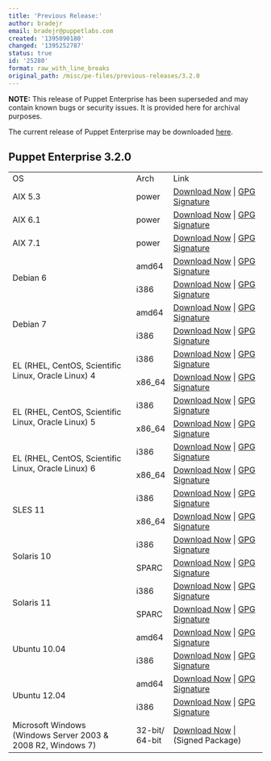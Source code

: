 ```yaml
---
title: 'Previous Release:'
author: bradejr
email: bradejr@puppetlabs.com
created: '1395090180'
changed: '1395252787'
status: true
id: '25280'
format: raw_with_line_breaks
original_path: /misc/pe-files/previous-releases/3.2.0
---
```

<p><b>NOTE:</b> This release of Puppet Enterprise has been superseded and may contain known bugs or security issues. It is provided here for archival purposes.
</p><p>The current release of Puppet Enterprise may be downloaded <a href="/misc/pe-files/">here</a>.

</p><h2 id="pe_320">Puppet Enterprise 3.2.0</h2>
<table>
<tbody>
<tr>
<td>OS</td>
<td>Arch</td>
<td>Link</td>
</tr>
<tr>
<td>AIX 5.3</td>
<td>power</td>
<td><a href="http://pm.puppetlabs.com/puppet-enterprise/3.2.0/puppet-enterprise-3.2.0-aix-5.3-power.tar.gz">Download Now</a> | <a href="https://pm.puppetlabs.com/puppet-enterprise/3.2.0/puppet-enterprise-3.2.0-aix-5.3-power.tar.gz.asc">GPG Signature</a></td>
</tr>
<tr>
<td>AIX 6.1</td>
<td>power</td>
<td><a href="http://pm.puppetlabs.com/puppet-enterprise/3.2.0/puppet-enterprise-3.2.0-aix-6.1-power.tar.gz">Download Now</a> | <a href="https://pm.puppetlabs.com/puppet-enterprise/3.2.0/puppet-enterprise-3.2.0-aix-6.1-power.tar.gz.asc">GPG Signature</a></td>
</tr>
<tr>
<td>AIX 7.1</td>
<td>power</td>
<td><a href="http://pm.puppetlabs.com/puppet-enterprise/3.2.0/puppet-enterprise-3.2.0-aix-7.1-power.tar.gz">Download Now</a> | <a href="https://pm.puppetlabs.com/puppet-enterprise/3.2.0/puppet-enterprise-3.2.0-aix-7.1-power.tar.gz.asc">GPG Signature</a></td>
</tr>
<tr>
<td rowspan="2">Debian 6</td>
<td>amd64</td>
<td><a href="http://pm.puppetlabs.com/puppet-enterprise/3.2.0/puppet-enterprise-3.2.0-debian-6-amd64.tar.gz">Download Now</a> | <a href="http://pm.puppetlabs.com/puppet-enterprise/3.2.0/puppet-enterprise-3.2.0-debian-6-amd64.tar.gz.asc">GPG Signature</a></td>
</tr>
<tr>
<td>i386</td>
<td><a href="http://pm.puppetlabs.com/puppet-enterprise/3.2.0/puppet-enterprise-3.2.0-debian-6-i386.tar.gz">Download Now</a> | <a href="http://pm.puppetlabs.com/puppet-enterprise/3.2.0/puppet-enterprise-3.2.0-debian-6-i386.tar.gz.asc">GPG Signature</a></td>
</tr>
<tr>
<td rowspan="2">Debian 7</td>
<td>amd64</td>
<td><a href="http://pm.puppetlabs.com/puppet-enterprise/3.2.0/puppet-enterprise-3.2.0-debian-7-amd64.tar.gz">Download Now</a> | <a href="http://pm.puppetlabs.com/puppet-enterprise/3.2.0/puppet-enterprise-3.2.0-debian-7-amd64.tar.gz.asc">GPG Signature</a></td>
</tr>
<tr>
<td>i386</td>
<td><a href="http://pm.puppetlabs.com/puppet-enterprise/3.2.0/puppet-enterprise-3.2.0-debian-7-i386.tar.gz">Download Now</a> | <a href="http://pm.puppetlabs.com/puppet-enterprise/3.2.0/puppet-enterprise-3.2.0-debian-7-i386.tar.gz.asc">GPG Signature</a></td>
</tr>
<tr>
<td rowspan="2">EL (RHEL, CentOS, Scientific Linux, Oracle Linux) 4</td>
<td>i386</td>
<td><a href="http://pm.puppetlabs.com/puppet-enterprise/3.2.0/puppet-enterprise-3.2.0-el-4-i386.tar.gz">Download Now</a> | <a href="http://pm.puppetlabs.com/puppet-enterprise/3.2.0/puppet-enterprise-3.2.0-el-4-i386.tar.gz.asc">GPG Signature</a></td>
</tr>
<tr>
<td>x86_64</td>
<td><a href="http://pm.puppetlabs.com/puppet-enterprise/3.2.0/puppet-enterprise-3.2.0-el-4-x86_64.tar.gz">Download Now</a> | <a href="http://pm.puppetlabs.com/puppet-enterprise/3.2.0/puppet-enterprise-3.2.0-el-4-x86_64.tar.gz.asc">GPG Signature</a></td>
</tr>
<tr>
<td rowspan="2">EL (RHEL, CentOS, Scientific Linux, Oracle Linux) 5</td>
<td>i386</td>
<td><a href="http://pm.puppetlabs.com/puppet-enterprise/3.2.0/puppet-enterprise-3.2.0-el-5-i386.tar.gz">Download Now</a> | <a href="http://pm.puppetlabs.com/puppet-enterprise/3.2.0/puppet-enterprise-3.2.0-el-5-i386.tar.gz.asc">GPG Signature</a></td>
</tr>
<tr>
<td>x86_64</td>
<td><a href="http://pm.puppetlabs.com/puppet-enterprise/3.2.0/puppet-enterprise-3.2.0-el-5-x86_64.tar.gz">Download Now</a> | <a href="http://pm.puppetlabs.com/puppet-enterprise/3.2.0/puppet-enterprise-3.2.0-el-5-x86_64.tar.gz.asc">GPG Signature</a></td>
</tr>
<tr>
<td rowspan="2">EL (RHEL, CentOS, Scientific Linux, Oracle Linux) 6</td>
<td>i386</td>
<td><a href="http://pm.puppetlabs.com/puppet-enterprise/3.2.0/puppet-enterprise-3.2.0-el-6-i386.tar.gz">Download Now</a> | <a href="http://pm.puppetlabs.com/puppet-enterprise/3.2.0/puppet-enterprise-3.2.0-el-6-i386.tar.gz.asc">GPG Signature</a></td>
</tr>
<tr>
<td>x86_64</td>
<td><a href="http://pm.puppetlabs.com/puppet-enterprise/3.2.0/puppet-enterprise-3.2.0-el-6-x86_64.tar.gz">Download Now</a> | <a href="http://pm.puppetlabs.com/puppet-enterprise/3.2.0/puppet-enterprise-3.2.0-el-6-x86_64.tar.gz.asc">GPG Signature</a></td>
</tr>
<tr>
<td rowspan="2">SLES 11</td>
<td>i386</td>
<td><a href="http://pm.puppetlabs.com/puppet-enterprise/3.2.0/puppet-enterprise-3.2.0-sles-11-i386.tar.gz">Download Now</a> | <a href="http://pm.puppetlabs.com/puppet-enterprise/3.2.0/puppet-enterprise-3.2.0-sles-11-i386.tar.gz.asc">GPG Signature</a></td>
</tr>
<tr>
<td>x86_64</td>
<td><a href="http://pm.puppetlabs.com/puppet-enterprise/3.2.0/puppet-enterprise-3.2.0-sles-11-x86_64.tar.gz">Download Now</a> | <a href="http://pm.puppetlabs.com/puppet-enterprise/3.2.0/puppet-enterprise-3.2.0-sles-11-x86_64.tar.gz.asc">GPG Signature</a></td>
</tr>
<tr>
<td rowspan="2">Solaris 10</td>
<td>i386</td>
<td><a href="http://pm.puppetlabs.com/puppet-enterprise/3.2.0/puppet-enterprise-3.2.0-solaris-10-i386.tar.gz">Download Now</a> | <a href="http://pm.puppetlabs.com/puppet-enterprise/3.2.0/puppet-enterprise-3.2.0-solaris-10-i386.tar.gz.asc">GPG Signature</a></td>
</tr>
<tr>
<td>SPARC</td>
<td><a href="http://pm.puppetlabs.com/puppet-enterprise/3.2.0/puppet-enterprise-3.2.0-solaris-10-sparc.tar.gz">Download Now</a> | <a href="http://pm.puppetlabs.com/puppet-enterprise/3.2.0/puppet-enterprise-3.2.0-solaris-10-sparc.tar.gz.asc">GPG Signature</a></td>
</tr>
<tr>
<td rowspan="2">Solaris 11</td>
<td>i386</td>
<td><a href="http://pm.puppetlabs.com/puppet-enterprise/3.2.0/puppet-enterprise-3.2.0-solaris-11-i386.tar.gz">Download Now</a> | <a href="http://pm.puppetlabs.com/puppet-enterprise/3.2.0/puppet-enterprise-3.2.0-solaris-11-i386.tar.gz.asc">GPG Signature</a></td>
</tr>
<tr>
<td>SPARC</td>
<td><a href="http://pm.puppetlabs.com/puppet-enterprise/3.2.0/puppet-enterprise-3.2.0-solaris-11-sparc.tar.gz">Download Now</a> | <a href="http://pm.puppetlabs.com/puppet-enterprise/3.2.0/puppet-enterprise-3.2.0-solaris-11-sparc.tar.gz.asc">GPG Signature</a></td>
</tr>
<tr>
<td rowspan="2">Ubuntu 10.04</td>
<td>amd64</td>
<td><a href="http://pm.puppetlabs.com/puppet-enterprise/3.2.0/puppet-enterprise-3.2.0-ubuntu-10.04-amd64.tar.gz">Download Now</a> | <a href="http://pm.puppetlabs.com/puppet-enterprise/3.2.0/puppet-enterprise-3.2.0-ubuntu-10.04-amd64.tar.gz.asc">GPG Signature</a></td>
</tr>
<tr>
<td>i386</td>
<td><a href="http://pm.puppetlabs.com/puppet-enterprise/3.2.0/puppet-enterprise-3.2.0-ubuntu-10.04-i386.tar.gz">Download Now</a> | <a href="http://pm.puppetlabs.com/puppet-enterprise/3.2.0/puppet-enterprise-3.2.0-ubuntu-10.04-i386.tar.gz.asc">GPG Signature</a></td>
</tr>
<tr>
<td rowspan="2">Ubuntu 12.04</td>
<td>amd64</td>
<td><a href="http://pm.puppetlabs.com/puppet-enterprise/3.2.0/puppet-enterprise-3.2.0-ubuntu-12.04-amd64.tar.gz">Download Now</a> | <a href="http://pm.puppetlabs.com/puppet-enterprise/3.2.0/puppet-enterprise-3.2.0-ubuntu-12.04-amd64.tar.gz.asc">GPG Signature</a></td>
</tr>
<tr>
<td>i386</td>
<td><a href="http://pm.puppetlabs.com/puppet-enterprise/3.2.0/puppet-enterprise-3.2.0-ubuntu-12.04-i386.tar.gz">Download Now</a> | <a href="http://pm.puppetlabs.com/puppet-enterprise/3.2.0/puppet-enterprise-3.2.0-ubuntu-12.04-i386.tar.gz.asc">GPG Signature</a></td>
</tr>
<tr>
<td>Microsoft Windows<br>(Windows Server 2003 &amp; 2008 R2, Windows 7)</td>
<td>32-bit/<br>64-bit</td>
<td><a href="http://pm.puppetlabs.com/puppet-enterprise/3.2.0/puppet-enterprise-3.2.0.msi">Download Now</a> | (Signed Package)</td>
</tr>

</tbody>
</table>
